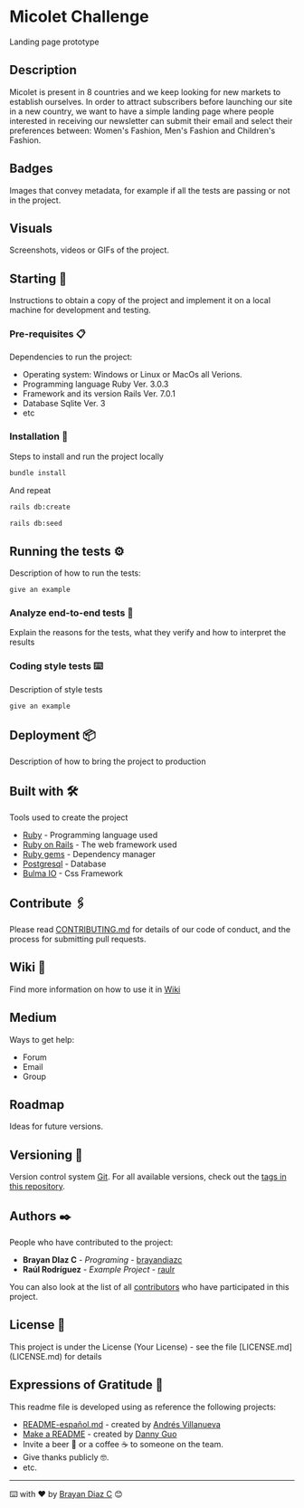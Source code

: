 # Micolet Challenge

Landing page prototype

## Description

Micolet is present in 8 countries and we keep looking for new markets to establish ourselves. In order to attract subscribers before launching our site in a new country, we want to have a simple landing page where people interested in receiving our newsletter can submit their email and select their preferences between: Women's Fashion, Men's Fashion and Children's Fashion.

## Badges

Images that convey metadata, for example if all the tests are passing or not in the project.

## Visuals

Screenshots, videos or GIFs of the project.

## Starting 🚀

Instructions to obtain a copy of the project and implement it on a local machine for development and testing.

### Pre-requisites 📋

Dependencies to run the project:

* Operating system: Windows or Linux or MacOs all Verions.
* Programming language Ruby Ver. 3.0.3
* Framework and its version Rails Ver. 7.0.1
* Database Sqlite Ver. 3
* etc

### Installation 🔧

Steps to install and run the project locally

```bash
bundle install
```

And repeat

```bash
rails db:create
```
```bash
rails db:seed
```

## Running the tests ⚙️

Description of how to run the tests:

```bash
give an example
```

### Analyze end-to-end tests 🔩

Explain the reasons for the tests, what they verify and how to interpret the results

### Coding style tests ⌨️

Description of style tests

```bash
give an example
```

## Deployment 📦

Description of how to bring the project to production

## Built with 🛠️

Tools used to create the project

* [Ruby](https://www.ruby-lang.org/en/) - Programming language used
* [Ruby on Rails](https://rubyonrails.org) - The web framework used
* [Ruby gems](https://rubygems.org) - Dependency manager
* [Postgresql](https://www.postgresql.org) - Database
* [Bulma IO](https://bulma.io) - Css Framework

## Contribute 🖇️

Please read [CONTRIBUTING.md](https://github.com/brayandiazc/readme-template) for details of our code of conduct, and the process for submitting pull requests.

## Wiki 📖

Find more information on how to use it in [Wiki](https://github.com/your/project/wiki)

## Medium

Ways to get help:

* Forum
* Email
* Group

## Roadmap

Ideas for future versions.

## Versioning 📌

Version control system [Git](https://git-scm.com).
For all available versions, check out the [tags in this repository](https://github.com/tu/project/tags).

## Authors ✒️

People who have contributed to the project:

* **Brayan DIaz C** - *Programing* - [brayandiazc](https://github.com/brayandiazc)
* **Raúl Rodríguez** - *Example Project* - [raulr](https://gist.github.com/raulr)

You can also look at the list of all [contributors](https://github.com/your/project/contributors) who have participated in this project.

## License 📄

This project is under the License (Your License) - see the file [LICENSE.md] (LICENSE.md) for details

## Expressions of Gratitude 🎁

This readme file is developed using as reference the following projects:

* [README-español.md](https://gist.github.com/Villanuevand/6386899f70346d4580c723232524d35a) - created by [Andrés Villanueva](https://gist.github.com/Villanuevand)
* [Make a README](https://www.makeareadme.com) - created by [Danny Guo](https://github.com/dguo)
* Invite a beer 🍺 or a coffee ☕ to someone on the team.
* Give thanks publicly 🤓.
* etc.

---
⌨️ with ❤️ by [Brayan Diaz C](https://github.com/brayandiazc) 😊